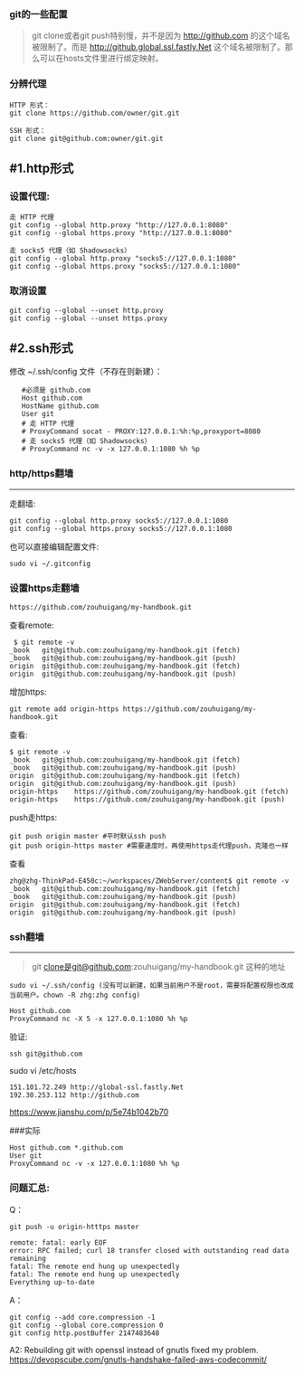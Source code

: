 ### git的一些配置

>git clone或者git push特别慢，并不是因为 http://github.com 的这个域名被限制了。而是 http://github.global.ssl.fastly.Net 这个域名被限制了。那么可以在hosts文件里进行绑定映射。

### 分辨代理
```
HTTP 形式：
git clone https://github.com/owner/git.git

SSH 形式：
git clone git@github.com:owner/git.git
```
#1.http形式
---
### 设置代理:

```
走 HTTP 代理
git config --global http.proxy "http://127.0.0.1:8080"
git config --global https.proxy "http://127.0.0.1:8080"

走 socks5 代理（如 Shadowsocks）
git config --global http.proxy "socks5://127.0.0.1:1080"
git config --global https.proxy "socks5://127.0.0.1:1080"
```

### 取消设置

```
git config --global --unset http.proxy
git config --global --unset https.proxy
```

#2.ssh形式
---

修改 ~/.ssh/config 文件（不存在则新建）：


```
   #必须是 github.com
   Host github.com
   HostName github.com
   User git
   # 走 HTTP 代理
   # ProxyCommand socat - PROXY:127.0.0.1:%h:%p,proxyport=8080
   # 走 socks5 代理（如 Shadowsocks）
   # ProxyCommand nc -v -x 127.0.0.1:1080 %h %p
```


###  http/https翻墙
---
走翻墙:

	git config --global http.proxy socks5://127.0.0.1:1080
	git config --global https.proxy socks5://127.0.0.1:1080

也可以直接编辑配置文件:

 	sudo vi ~/.gitconfig 


### 设置https走翻墙

	https://github.com/zouhuigang/my-handbook.git
	
查看remote:

	 $ git remote -v
	_book	git@github.com:zouhuigang/my-handbook.git (fetch)
	_book	git@github.com:zouhuigang/my-handbook.git (push)
	origin	git@github.com:zouhuigang/my-handbook.git (fetch)
	origin	git@github.com:zouhuigang/my-handbook.git (push)
	
增加https:

	git remote add origin-https https://github.com/zouhuigang/my-handbook.git


查看:

	$ git remote -v
	_book	git@github.com:zouhuigang/my-handbook.git (fetch)
	_book	git@github.com:zouhuigang/my-handbook.git (push)
	origin	git@github.com:zouhuigang/my-handbook.git (fetch)
	origin	git@github.com:zouhuigang/my-handbook.git (push)
	origin-https	https://github.com/zouhuigang/my-handbook.git (fetch)
	origin-https	https://github.com/zouhuigang/my-handbook.git (push)


push走https:

	git push origin master #平时默认ssh push
	git push origin-https master #需要速度时，再使用https走代理push，克隆也一样


查看

	zhg@zhg-ThinkPad-E450c:~/workspaces/ZWebServer/content$ git remote -v
	_book	git@github.com:zouhuigang/my-handbook.git (fetch)
	_book	git@github.com:zouhuigang/my-handbook.git (push)
	origin	git@github.com:zouhuigang/my-handbook.git (fetch)
	origin	git@github.com:zouhuigang/my-handbook.git (push)

### ssh翻墙
---
>git clone是git@github.com:zouhuigang/my-handbook.git 这种的地址
```
sudo vi ~/.ssh/config (没有可以新建，如果当前用户不是root，需要将配置权限也改成当前用户。chown -R zhg:zhg config)

Host github.com
ProxyCommand nc -X 5 -x 127.0.0.1:1080 %h %p
```

验证:

	ssh git@github.com



sudo vi /etc/hosts

	151.101.72.249 http://global-ssl.fastly.Net
	192.30.253.112 http://github.com

https://www.jianshu.com/p/5e74b1042b70


###实际

	Host github.com *.github.com
	User git
	ProxyCommand nc -v -x 127.0.0.1:1080 %h %p


### 问题汇总:

Q：

	git push -u origin-htttps master

	remote: fatal: early EOF
	error: RPC failed; curl 18 transfer closed with outstanding read data remaining
	fatal: The remote end hung up unexpectedly
	fatal: The remote end hung up unexpectedly
	Everything up-to-date

	
A：

	git config --add core.compression -1
	git config --global core.compression 0
	git config http.postBuffer 2147483648
	


A2:
	Rebuilding git with openssl instead of gnutls fixed my problem.
	https://devopscube.com/gnutls-handshake-failed-aws-codecommit/




